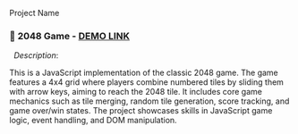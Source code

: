 Project Name  
### 🧩 **2048 Game**  - [DEMO LINK](https://JulyaPetrovskaya.github.io/js-2048-game)
&nbsp; _Description_: 

This is a JavaScript implementation of the classic 2048 game. The game features a 4x4 grid where players combine numbered tiles by sliding them with arrow keys, aiming to reach the 2048 tile. It includes core game mechanics such as tile merging, random tile generation, score tracking, and game over/win states. The project showcases skills in JavaScript game logic, event handling, and DOM manipulation.  

 
